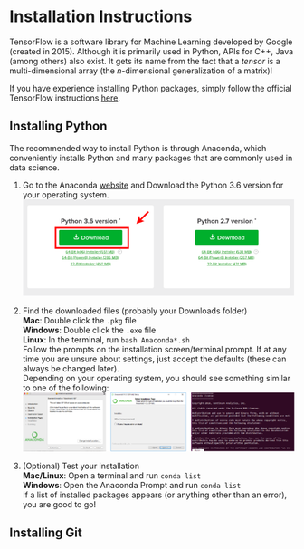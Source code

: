 # Installation Instructions

TensorFlow is a software library for Machine Learning developed by Google 
(created in 2015). Although it is primarily used in Python, APIs for C++, Java
(among others) also exist. It gets its name from the fact that a *tensor* is 
a multi-dimensional array (the *n*-dimensional generalization of a matrix)!  
  
If you have experience installing Python packages, simply follow the official
TensorFlow instructions [here](https://www.tensorflow.org/install/).

## Installing Python

The recommended way to install Python is through Anaconda, 
which conveniently installs Python and many packages that are
commonly used in data science. 

1. Go to the Anaconda [website](https://www.anaconda.com/download/)
and Download the Python 3.6 version for your operating system.
![Anaconda](../images/anaconda.png)

2. Find the downloaded files (probably your Downloads folder)  
**Mac**: Double click the `.pkg` file  
**Windows**: Double click the `.exe` file  
**Linux**: In the terminal, run `bash Anaconda*.sh`  
Follow the prompts on the installation screen/terminal prompt.
If at any time you are unsure about settings, just accept the
defaults (these can always be changed later).  
Depending on your operating system, you should see something
similar to one of the following:
![Exe](../images/executable.png)

3. (Optional) Test your installation  
**Mac/Linux**: Open a terminal and run `conda list`  
**Windows**: Open the Anaconda Prompt and run `conda list`  
If a list of installed packages appears (or anything other
than an error), you are good to go!  
  
## Installing Git  